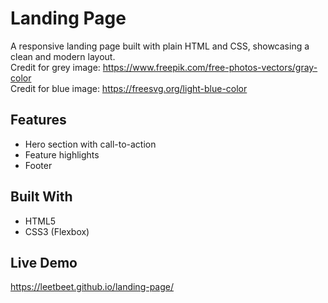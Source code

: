 # Landing Page
A responsive landing page built with plain HTML and CSS, showcasing a clean and modern layout.  
Credit for grey image: https://www.freepik.com/free-photos-vectors/gray-color   
Credit for blue image: https://freesvg.org/light-blue-color  

## Features
- Hero section with call-to-action  
- Feature highlights  
- Footer  

## Built With
- HTML5  
- CSS3 (Flexbox)  

## Live Demo
https://leetbeet.github.io/landing-page/